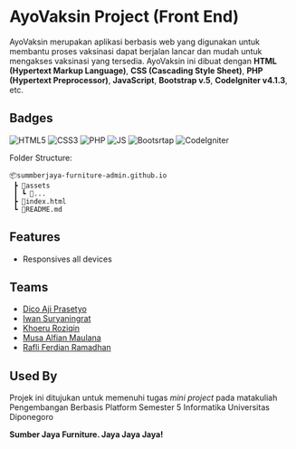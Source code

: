 # AyoVaksin Project (Front End)
AyoVaksin merupakan aplikasi berbasis web yang digunakan untuk membantu proses vaksinasi dapat berjalan lancar dan mudah untuk mengakses vaksinasi yang tersedia. AyoVaksin ini dibuat dengan **HTML (Hypertext Markup Language)**, **CSS (Cascading Style Sheet)**, **PHP (Hypertext Preprocessor)**, **JavaScript**, **Bootstrap v.5**, **CodeIgniter v4.1.3**,  etc.

## Badges

![HTML5](https://img.shields.io/badge/HTML5-E34F26?style=for-the-badge&logo=html5&logoColor=white)
![CSS3](https://img.shields.io/badge/CSS3-1572B6?style=for-the-badge&logo=css3&logoColor=white)
![PHP](https://img.shields.io/badge/PHP-777BB4?style=for-the-badge&logo=php&logoColor=white)
![JS](https://img.shields.io/badge/JavaScript-F7DF1E?style=for-the-badge&logo=javascript&logoColor=black)
![Bootsrtap](https://img.shields.io/badge/Bootstrap-563D7C?style=for-the-badge&logo=bootstrap&logoColor=white)
![CodeIgniter](https://img.shields.io/badge/Codeigniter-E34F26?style=for-the-badge&logo=codeigniter&logoColor=white)

Folder Structure:

```
📦summberjaya-furniture-admin.github.io
 ┣ 📂assets
 ┃ ┗ 📂...
 ┣ 📜index.html
 ┗ 📜README.md
```

## Features

- Responsives all devices

## Teams

- [Dico Aji Prasetyo](https://github.com/DicoAji)
- [Iwan Suryaningrat](https://github.com/iwansuryaningrat)
- [Khoeru Roziqin](https://github.com/roziqinkhoeru)
- [Musa Alfian Maulana](https://github.com/musaalfian)
- [Rafli Ferdian Ramadhan](https://github.com/RafliFerdian25)

## Used By

Projek ini ditujukan untuk memenuhi tugas *mini project* pada matakuliah Pengembangan Berbasis Platform Semester 5 Informatika Universitas Diponegoro

**Sumber Jaya Furniture. Jaya Jaya Jaya!**
